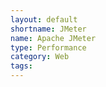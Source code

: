 ```yaml
---
layout: default
shortname: JMeter
name: Apache JMeter
type: Performance
category: Web
tags: 
---
```


